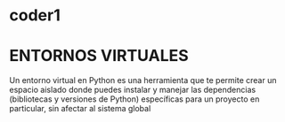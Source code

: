 # coder1

# ENTORNOS VIRTUALES 

Un entorno virtual en Python es una herramienta 
que te permite crear un espacio aislado donde puedes instalar 
y manejar las dependencias (bibliotecas y versiones de Python) 
específicas para un proyecto en particular, sin afectar al sistema global